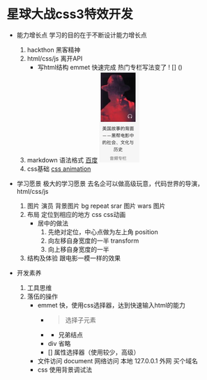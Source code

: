 # 星球大战css3特效开发
- 能力增长点
    学习的目的在于不断设计能力增长点
    1. hackthon 黑客精神
    2. html/css/js 离开API
        - 写html结构
            emmet 快速完成 热门专栏写法变了
            ! [] ()
    3. markdown 语法格式
        [百度](http://www.baidu.com)
        ![百度](./images/column.jpg)
    4. css基础
        [css animation](https://www.w3school.com.cn/cssref/pr_animation.asp)

- 学习愿景
    极大的学习愿景
    去名企可以做高级玩意，代码世界的导演，html/css/js
    1. 图片 演员
        背景图片 bg repeat 
        srar 图片
        wars 图片
    2. 布局
        定位到相应的地方
        css
        css动画
        - 居中的做法
            1. 先绝对定位，中心点做为左上角 position
            2. 向左移自身宽度的一半 transform
            3. 向上移自身宽度的一半
    3. 结构及体验
        跟电影一模一样的效果

- 开发素养
    1. 工具思维
    2. 落伍的操作
        - emmet
            快，使用css选择器，达到快速输入html的能力
            - > 选择子元素
            - + 兄弟结点
            - div 省略
            - [] 属性选择器（使用较少，高级）
        - 文件访问
            document
            网络访问 本地 127.0.0.1
            外网 买个域名
        - css 使用背景调试法